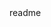 <snippet>
  <content><![CDATA[
# ${1:Arduino Thermometer}
Arduino based food thermometer. It uses an Arduino Uno, Ada Fruit LCD shield (https://www.adafruit.com/products/772), Thermocouple and amplifier (https://www.adafruit.com/products/270, https://www.adafruit.com/products/269), and a Piezo.  The LCD shield is the user interface allowing selections of a specific meat type or range. When the selected type of meat is cooked to the desired temperature then the LCD screen will become red and the Piezo will buzz. 
]]></content>
  <tabTrigger>readme</tabTrigger>
</snippet>

